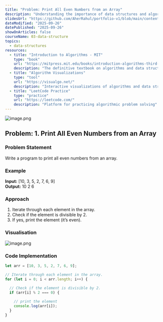 ```yaml
---
title: "Problem: Print All Even Numbers from an Array"
description: "Understanding the importance of data structures and algorithms in programming. Learn systematic problem-solving approaches, algorithmic thinking, and how DSA impacts software performance and efficiency."
slidesUrl: "https://github.com/AherRahul/portfolio-v1/blob/main/content/articles"
dateModified: "2025-09-26"
datePublished: "2025-09-26"
showOnArticles: false
courseName: 03-data-structure
topics:
  - data-structures
resources:
  - title: "Introduction to Algorithms - MIT"
    type: "book"
    url: "https://mitpress.mit.edu/books/introduction-algorithms-third-edition"
    description: "The definitive textbook on algorithms and data structures"
  - title: "Algorithm Visualizations"
    type: "tool"
    url: "https://visualgo.net/"
    description: "Interactive visualizations of algorithms and data structures"
  - title: "LeetCode Practice"
    type: "practice"
    url: "https://leetcode.com/"
    description: "Platform for practicing algorithmic problem solving"
---
```



![image.png](https://res.cloudinary.com/duojkrgue/image/upload/v1758777256/Portfolio/dsa/Data_Structure_and_algorithms_xibaur.png)

Problem: 1. Print All Even Numbers from an Array
---------------------------------------------------


### Problem Statement
Write a program to print all even numbers from an array.

### Example
**Input:** [10, 3, 5, 2, 7, 6, 9]  
**Output:** 10 2 6


### Approach
1. Iterate through each element in the array.  
2. Check if the element is divisible by 2.  
3. If yes, print the element (it’s even).


### Visualisation
![image.png](https://res.cloudinary.com/duojkrgue/image/upload/v1759923502/Portfolio/dsa/images/00/ebad9c40-25b2-4eef-ae71-eb384f0d8c23.png)

### Code Implementation
```js
let arr = [10, 3, 5, 2, 7, 6, 9];

// Iterate through each element in the array.
for (let i = 0; i < arr.length; i++) {
  
  // Check if the element is divisible by 2. 
  if (arr[i] % 2 === 0) {

    // print the element
    console.log(arr[i]);
  }
}
```
